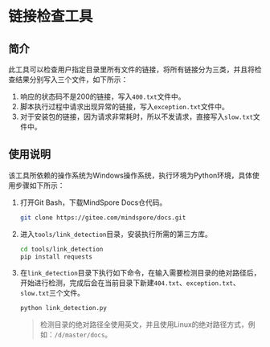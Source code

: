 ﻿# 链接检查工具

## 简介

此工具可以检查用户指定目录里所有文件的链接，将所有链接分为三类，并且将检查结果分别写入三个文件，如下所示：

1. 响应的状态码不是200的链接，写入`400.txt`文件中。
2. 脚本执行过程中请求出现异常的链接，写入`exception.txt`文件中。
3. 对于安装包的链接，因为请求非常耗时，所以不发请求，直接写入`slow.txt`文件中。

## 使用说明

该工具所依赖的操作系统为Windows操作系统，执行环境为Python环境，具体使用步骤如下所示：

1. 打开Git Bash，下载MindSpore Docs仓代码。

   ```bash
   git clone https://gitee.com/mindspore/docs.git
   ```

2. 进入`tools/link_detection`目录，安装执行所需的第三方库。

   ```bash
   cd tools/link_detection
   pip install requests
   ```

3. 在`link_detection`目录下执行如下命令，在输入需要检测目录的绝对路径后，开始进行检测，完成后会在当前目录下新建`404.txt`、`exception.txt`、`slow.txt`三个文件。

   ```bash
   python link_detection.py
   ```

   > 检测目录的绝对路径全使用英文，并且使用Linux的绝对路径方式，例如：`/d/master/docs`。
